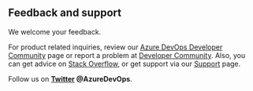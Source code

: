 <a id="provide-feedback"></a>

## Feedback and support

We welcome your feedback.

For product related inquiries, review our [Azure DevOps Developer Community](https://developercommunity.visualstudio.com/spaces/21/index.html) page or report a problem at [Developer Community](https://developercommunity.visualstudio.com/spaces/21/index.html). Also, you can get advice on [Stack Overflow](https://stackoverflow.com/questions/tagged/azure-devops), or get support via our [Support](https://azure.microsoft.com/support/devops/) page.

Follow us on <strong>[Twitter](https://twitter.com/AzureDevOps) @AzureDevOps</strong>.

